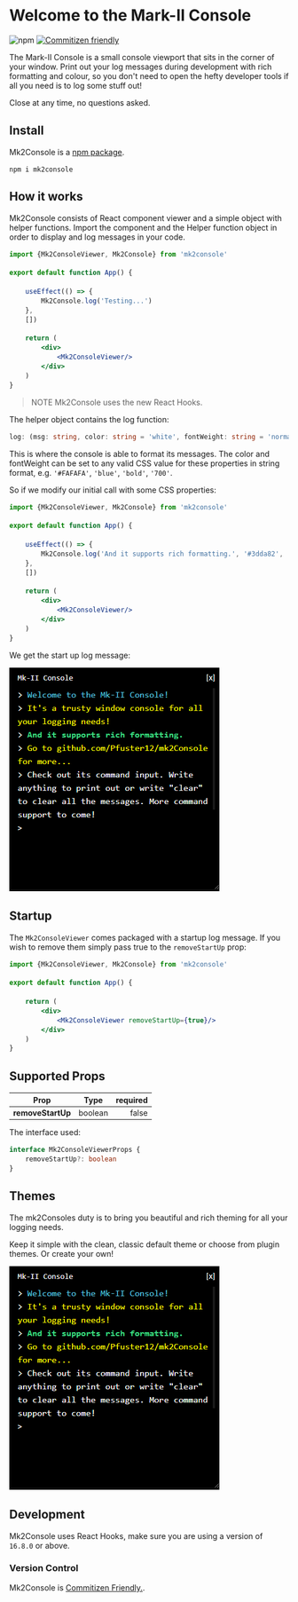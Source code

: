 # Welcome to the Mark-II Console
![npm](https://img.shields.io/npm/v/mk2console) [![Commitizen friendly](https://img.shields.io/badge/commitizen-friendly-brightgreen.svg)](http://commitizen.github.io/cz-cli/)

The Mark-II Console is a small console viewport that sits in the corner of your window. Print out your log messages during development with rich formatting and colour, so you don't need to open the hefty developer tools if all you need is to log some stuff out!

Close at any time, no questions asked.

## Install

Mk2Console is a [npm package](https://www.npmjs.com/package/mk2console).

```console
npm i mk2console
```

## How it works
Mk2Console consists of React component viewer and a simple object with helper functions. Import the component and the Helper function object in order to display and log messages in your code.

```jsx
import {Mk2ConsoleViewer, Mk2Console} from 'mk2console'

export default function App() {

    useEffect(() => {
        Mk2Console.log('Testing...')
    },
    [])

    return (
        <div>
            <Mk2ConsoleViewer/>
        </div>
    )
}
```

> NOTE Mk2Console uses the new React Hooks.

The helper object contains the log function:

```typescript
log: (msg: string, color: string = 'white', fontWeight: string = 'normal') => {}
```

This is where the console is able to format its messages. The color and fontWeight can be set to any valid CSS value for these properties in string format, e.g. `'#FAFAFA'`, `'blue'`, `'bold'`, `'700'`.

So if we modify our initial call with some CSS properties:

```jsx
import {Mk2ConsoleViewer, Mk2Console} from 'mk2console'

export default function App() {

    useEffect(() => {
        Mk2Console.log('And it supports rich formatting.', '#3dda82', 'bold')
    },
    [])

    return (
        <div>
            <Mk2ConsoleViewer/>
        </div>
    )
}
```

We get the start up log message:

![Default Theme](https://github.com/Pfuster12/mk2Console/blob/master/github-assets/default-theme-mk2console.PNG)

## Startup

The `Mk2ConsoleViewer` comes packaged with a startup log message. If you wish to remove them simply pass true to the `removeStartUp` prop:

```jsx
import {Mk2ConsoleViewer, Mk2Console} from 'mk2console'

export default function App() {

    return (
        <div>
            <Mk2ConsoleViewer removeStartUp={true}/>
        </div>
    )
}
```

## Supported Props


| Prop              | Type           | required  |
| ------------------|:-------------:| ---------:|
| **removeStartUp** | boolean       | false     |

The interface used:

```typescript
interface Mk2ConsoleViewerProps {
    removeStartUp?: boolean
}
```

## Themes
The mk2Consoles duty is to bring you beautiful and rich theming for all your logging needs.

Keep it simple with the clean, classic default theme or choose from plugin themes. Or create your own!

![Default Theme](https://github.com/Pfuster12/mk2Console/blob/master/github-assets/default-theme-mk2console.PNG)

## Development

Mk2Console uses React Hooks, make sure you are using a version of `16.8.0` or above.

### Version Control
Mk2Console is [Commitizen Friendly.](https://github.com/commitizen/cz-cli).
